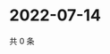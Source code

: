 # 2022-07-14

共 0 条

<!-- BEGIN WEIBO -->
<!-- 最后更新时间 Thu Jul 14 2022 22:19:37 GMT+0800 (China Standard Time) -->

<!-- END WEIBO -->
